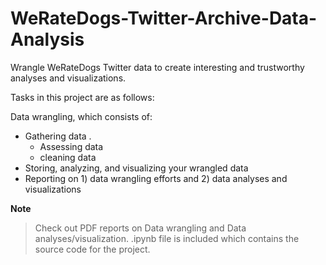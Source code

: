 # WeRateDogs-Twitter-Archive-Data-Analysis
Wrangle WeRateDogs Twitter data to create interesting and trustworthy analyses and visualizations.

Tasks in this project are as follows:

Data wrangling, which consists of:
- Gathering data .
    - Assessing data
    - cleaning data
- Storing, analyzing, and visualizing your wrangled data
- Reporting on 1) data wrangling efforts and 2) data analyses and visualizations

**Note**
> Check out PDF reports on Data wrangling and Data analyses/visualization.
> .ipynb file is included which contains the source code for the project.